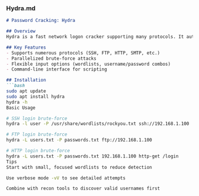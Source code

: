 ### **Hydra.md**
```markdown
# Password Cracking: Hydra

## Overview
Hydra is a fast network logon cracker supporting many protocols. It automates password guessing against remote services for penetration testing purposes.

## Key Features
- Supports numerous protocols (SSH, FTP, HTTP, SMTP, etc.)
- Parallelized brute-force attacks
- Flexible input options (wordlists, username/password combos)
- Command-line interface for scripting

## Installation
```bash
sudo apt update
sudo apt install hydra
hydra -h
Basic Usage

# SSH login brute-force
hydra -l user -P /usr/share/wordlists/rockyou.txt ssh://192.168.1.100

# FTP login brute-force
hydra -L users.txt -P passwords.txt ftp://192.168.1.100

# HTTP login brute-force
hydra -L users.txt -P passwords.txt 192.168.1.100 http-get /login
Tips
Start with small, focused wordlists to reduce detection

Use verbose mode -vV to see detailed attempts

Combine with recon tools to discover valid usernames first
